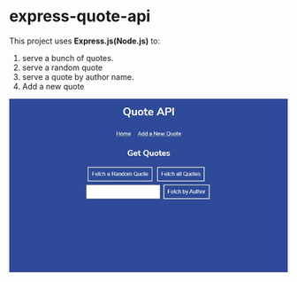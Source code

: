 # express-quote-api
This project uses **Express.js(Node.js)** to:
1. serve  a bunch of quotes.
2. serve a random quote
3. serve a quote by author name.
4. Add a new quote


![plot](images/index.JPG)
